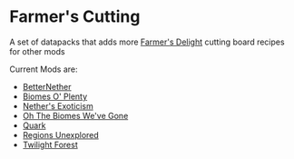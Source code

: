 # Farmer's Cutting
A set of datapacks that adds more [Farmer's Delight](https://modrinth.com/mod/farmers-delight) cutting board recipes for other mods

Current Mods are:
- [BetterNether](betternether/README.md)
- [Biomes O' Plenty](biomesoplenty/README.md)
- [Nether's Exoticism](nethers_exoticism/README.md)
- [Oh The Biomes We've Gone](biomeswevegone/README.md)
- [Quark](quark/README.md)
- [Regions Unexplored](regions_unexplored/README.md)
- [Twilight Forest](twilightforest/README.md)